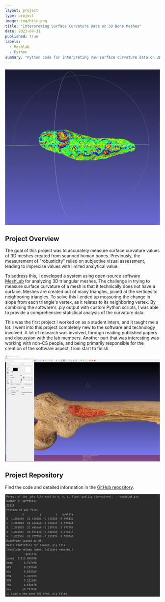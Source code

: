 ```yaml
---
layout: project
type: project
image: img/hist.png
title: "Interpreting Surface Curvature Data on 3D Bone Meshes"
date: 2023-08-31
published: true
labels:
  - Meshlab
  - Python
summary: "Python code for interpreting raw surface curvature data on 3D bone meshes."
---
```


  <img src="../img/hist.png" alt="Histogram" width="600px" style="margin-right: 10px">


## Project Overview

The goal of this project was to accurately measure surface curvature values of 3D meshes created from scanned human bones. Previously, the measurement of "robusticity" relied on subjective visual assessment, leading to imprecise values with limited analytical value.

To address this, I developed a system using open-source software [MeshLab](https://www.meshlab.net/) for analyzing 3D triangular meshes. The challenge in trying to measure surface curvature of a mesh is that it technically does not have a surface. Meshes are created out of many triangles, joined at the vertices to neighboring triangles. To solve this I ended up measuring the change in slope from each triangle's vertex, as it relates to its neighboring vertex. By combining the software's .ply output with custom Python scripts, I was able to provide a comprehensive statistical analysis of the curvature data.

This was the first project I worked on as a student intern, and it taught me a lot. I went into this project completely new to the software and technology involved. A lot of research was involved, through reading published papers and discussion with the lab members. Another part that was interesting was working with non-CS people, and being primarily responsible for the creation of the software aspect, from start to finish. 


  <img src="../img/selection.png" alt="Selection" width="600px" style="margin-right: 10px">


## Project Repository

Find the code and detailed information in the [GitHub repository](https://github.com/daomcgill/meshlab-bone-robusticity).


  <img src="../img/robusticity_ss.jpg" alt="Robusticity" width="600px">

